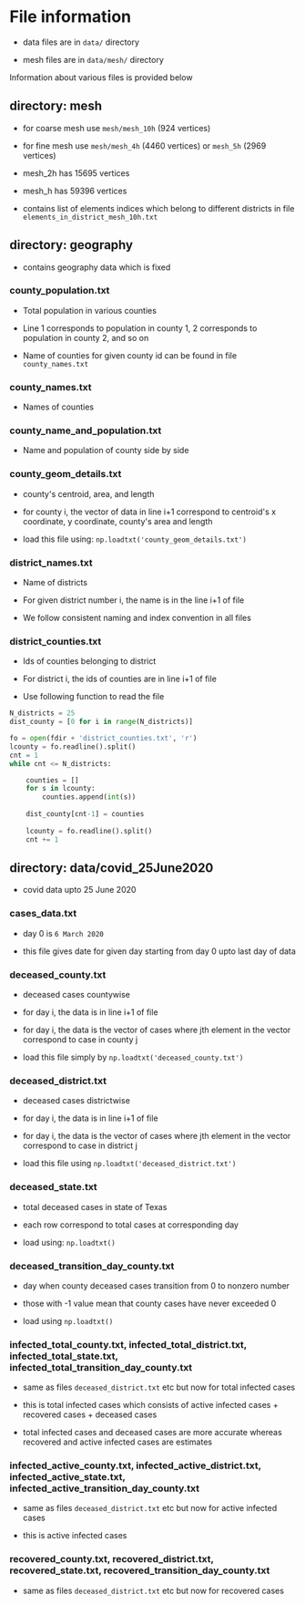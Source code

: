 # File information

- data files are in `data/` directory

- mesh files are in `data/mesh/` directory

Information about various files is provided below

## directory: mesh

- for coarse mesh use `mesh/mesh_10h` (924 vertices)

- for fine mesh use `mesh/mesh_4h` (4460 vertices) or `mesh_5h` (2969 vertices)

- mesh_2h has 15695 vertices

- mesh_h has 59396 vertices

- contains list of elements indices which belong to different districts in file `elements_in_district_mesh_10h.txt`

## directory: geography

- contains geography data which is fixed

### county_population.txt

- Total population in various counties

- Line 1 corresponds to population in county 1, 2 corresponds to population in county 2, and so on

- Name of counties for given county id can be found in file `county_names.txt`

### county_names.txt

- Names of counties

### county_name_and_population.txt

- Name and population of county side by side

### county_geom_details.txt

- county's centroid, area, and length

- for county i, the vector of data in line i+1 correspond to centroid's x coordinate, y coordinate, county's area and length

- load this file using: `np.loadtxt('county_geom_details.txt')`


### district_names.txt


- Name of districts

- For given district number i, the name is in the line i+1 of file

- We follow consistent naming and index convention in all files


### district_counties.txt

- Ids of counties belonging to district

- For district i, the ids of counties are in line i+1 of file

- Use following function to read the file

```py
N_districts = 25
dist_county = [0 for i in range(N_districts)]

fo = open(fdir + 'district_counties.txt', 'r')    
lcounty = fo.readline().split()
cnt = 1
while cnt <= N_districts:

    counties = []
    for s in lcounty:
        counties.append(int(s))
        
    dist_county[cnt-1] = counties
    
    lcounty = fo.readline().split()
    cnt += 1
```

## directory: data/covid_25June2020

- covid data upto 25 June 2020

### cases_data.txt

- day 0 is `6 March 2020`

- this file gives date for given day starting from day 0 upto last day of data

### deceased_county.txt

- deceased cases countywise

- for day i, the data is in line i+1 of file

- for day i, the data is the vector of cases where jth element in the vector correspond to case in county j

- load this file simply by `np.loadtxt('deceased_county.txt')`

### deceased_district.txt

- deceased cases districtwise

- for day i, the data is in line i+1 of file

- for day i, the data is the vector of cases where jth element in the vector correspond to case in district j

- load this file using `np.loadtxt('deceased_district.txt')`

### deceased_state.txt

- total deceased cases in state of Texas

- each row correspond to total cases at corresponding day

- load using: `np.loadtxt()`

### deceased_transition_day_county.txt

- day when county deceased cases transition from 0 to nonzero number

- those with -1 value mean that county cases have never exceeded 0

- load using `np.loadtxt()`

### infected_total_county.txt, infected_total_district.txt, infected_total_state.txt, infected_total_transition_day_county.txt

- same as files `deceased_district.txt` etc but now for total infected cases

- this is total infected cases which consists of active infected cases + recovered cases + deceased cases

- total infected cases and deceased cases are more accurate whereas recovered and active infected cases are estimates

### infected_active_county.txt, infected_active_district.txt, infected_active_state.txt, infected_active_transition_day_county.txt

- same as files `deceased_district.txt` etc but now for active infected cases

- this is active infected cases

### recovered_county.txt, recovered_district.txt, recovered_state.txt, recovered_transition_day_county.txt

- same as files `deceased_district.txt` etc but now for recovered cases

